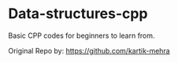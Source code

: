 # Data-structures-cpp

Basic CPP codes for beginners to learn from.

Original Repo by: https://github.com/kartik-mehra
